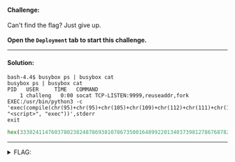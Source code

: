 #### Challenge:

Can't find the flag? Just give up. <br><br> <b>Open the <code>Deployment</code> tab to start this challenge.</b>

---

#### Solution:

```console
bash-4.4$ busybox ps | busybox cat
busybox ps | busybox cat
PID   USER     TIME   COMMAND
    1 challeng   0:00 socat TCP-LISTEN:9999,reuseaddr,fork EXEC:/usr/bin/python3 -c 'exec(compile(chr(95)+chr(95)+chr(105)+chr(109)+chr(112)+chr(111)+chr(114)+chr(116)+chr(95)+chr(95)+chr(40)+chr(39)+chr(112)+chr(116)+chr(121)+chr(39)+chr(41)+chr(46)+chr(115)+chr(112)+chr(97)+chr(119)+chr(110)+chr(40)+chr(34)+chr(98)+chr(97)+chr(115)+chr(104)+chr(34)+chr(41)+";print(3338241147603780238248786938107867350016489922013403739812786768782254742117160331044416747901)", "<script>", "exec"))',stderr
exit
```

```python
hex(3338241147603780238248786938107867350016489922013403739812786768782254742117160331044416747901)[2:][:-1].decode('hex')
```

---

<details><summary>FLAG:</summary>

```
flag{sometimes_it_is_best_to_step_away}
```

</details>
<br/>
